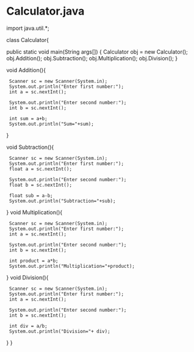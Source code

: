 # Calculator.java

import java.util.*;

 class Calculator{
 
   public static void main(String args[])
   { 
    Calculator obj = new Calculator();
    obj.Addition();
    obj.Subtraction();
    obj.Multiplication();
    obj.Division();
   }
   
   void Addition(){
     
     Scanner sc = new Scanner(System.in);
     System.out.println("Enter first number:");
     int a = sc.nextInt();
     
     System.out.println("Enter second number:");
     int b = sc.nextInt();
     
     int sum = a+b;
     System.out.println("Sum="+sum);
   }
   
   
 void Subtraction(){
     
     Scanner sc = new Scanner(System.in);
     System.out.println("Enter first number:");
     float a = sc.nextInt();
     
     System.out.println("Enter second number:");
     float b = sc.nextInt();
     
     float sub = a-b;
     System.out.println("Subtraction="+sub);
   }
void Multiplication(){
     
     Scanner sc = new Scanner(System.in);
     System.out.println("Enter first number:");
     int a = sc.nextInt();
     
     System.out.println("Enter second number:");
     int b = sc.nextInt();
     
     int product = a*b;
     System.out.println("Multiplication="+product);
   }
   void Division(){
     
     Scanner sc = new Scanner(System.in);
     System.out.println("Enter first number:");
     int a = sc.nextInt();
     
     System.out.println("Enter second number:");
     int b = sc.nextInt();
     
     int div = a/b;
     System.out.println("Division="+ div);
   }
}
